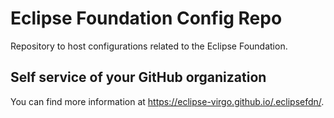 # Eclipse Foundation Config Repo

Repository to host configurations related to the Eclipse Foundation.

## Self service of your GitHub organization

You can find more information at <https://eclipse-virgo.github.io/.eclipsefdn/>.
